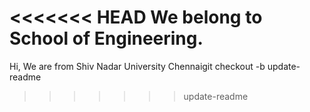 <<<<<<< HEAD
We belong to School of Engineering.
=======
Hi, We are from Shiv Nadar University Chennaigit checkout -b update-readme
>>>>>>> update-readme
